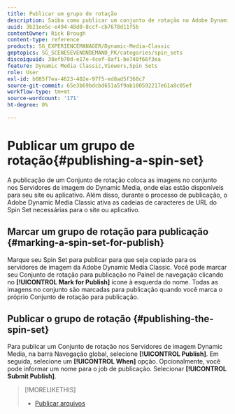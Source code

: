 ```yaml
---
title: Publicar um grupo de rotação
description: Saiba como publicar um conjunto de rotação no Adobe Dynamic Media Classic.
uuid: 3b21ee5c-e494-48d0-8ccf-cb7670d11f5b
contentOwner: Rick Brough
content-type: reference
products: SG_EXPERIENCEMANAGER/Dynamic-Media-Classic
geptopics: SG_SCENESEVENONDEMAND_PK/categories/spin_sets
discoiquuid: 38efb70d-e17e-4cef-8af1-be748f66f3ea
feature: Dynamic Media Classic,Viewers,Spin Sets
role: User
exl-id: b085f7ea-4623-402e-97f5-ed8ad5f368c7
source-git-commit: 65e3b69bdcbd651a5f9ab100592217e61a8c05ef
workflow-type: tm+mt
source-wordcount: '171'
ht-degree: 0%

---
```


# Publicar um grupo de rotação{#publishing-a-spin-set}

A publicação de um Conjunto de rotação coloca as imagens no conjunto nos Servidores de imagem do Dynamic Media, onde elas estão disponíveis para seu site ou aplicativo. Além disso, durante o processo de publicação, o Adobe Dynamic Media Classic ativa as cadeias de caracteres de URL do Spin Set necessárias para o site ou aplicativo.

## Marcar um grupo de rotação para publicação {#marking-a-spin-set-for-publish}

Marque seu Spin Set para publicar para que seja copiado para os servidores de imagem da Adobe Dynamic Media Classic. Você pode marcar seu Conjunto de rotação para publicação no Painel de navegação clicando no **[!UICONTROL Mark for Publish]** ícone à esquerda do nome. Todas as imagens no conjunto são marcadas para publicação quando você marca o próprio Conjunto de rotação para publicação.

## Publicar o grupo de rotação {#publishing-the-spin-set}

Para publicar um Conjunto de rotação nos Servidores de imagem Dynamic Media, na barra Navegação global, selecione **[!UICONTROL Publish]**. Em seguida, selecione um **[!UICONTROL When]** opção. Opcionalmente, você pode informar um nome para o job de publicação. Selecionar **[!UICONTROL Submit Publish]**.

>[!MORELIKETHIS]
>
>* [Publicar arquivos](publishing-files.md#publishing_files)

